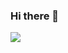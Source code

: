 ### Hi there 👋
<a href="버튼을 눌렀을 때 이동할 링크" target="_blank"><img src="#092E20/뱃지레이블-배경색?green=뱃지모양&logo=로고&logoColor=orange상"/></a>
<!--
**Agayeon/Agayeon** is a ✨ _special_ ✨ repository because its `README.md` (this file) appears on your GitHub profile.

Here are some ideas to get you started:

- 🔭 I’m currently working on ...
- 🌱 I’m currently learning ...
- 👯 I’m looking to collaborate on ...
- 🤔 I’m looking for help with ...
- 💬 Ask me about ...
- 📫 How to reach me: ...
- 😄 Pronouns: ...
- ⚡ Fun fact: ...
-->
